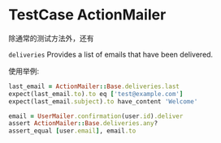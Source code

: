 # TestCase ActionMailer

除通常的测试方法外，还有

`deliveries` Provides a list of emails that have been delivered. 

使用举例:

```ruby
last_email = ActionMailer::Base.deliveries.last
expect(last_email.to).to eq ['test@example.com']
expect(last_email.subject).to have_content 'Welcome'

email = UserMailer.confirmation(user.id).deliver
assert ActionMailer::Base.deliveries.any?
assert_equal [user.email], email.to
```
